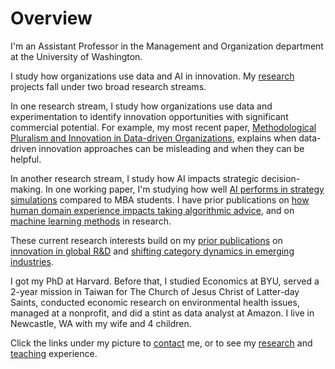 # Overview

I'm an Assistant Professor in the Management and Organization department at the University of Washington.

I study how organizations use data and AI in innovation. My <a href="https://ryantallen.com/research/" target="_blank">research</a> projects fall under two broad research streams.

In one research stream, I study how organizations use data and experimentation to identify innovation opportunities with significant commercial potential. For example, my most recent paper, <a href="https://journals.sagepub.com/doi/10.1177/00018392251313737" target="_blank">Methodological Pluralism and Innovation in Data-driven Organizations</a>, explains when data-driven innovation approaches can be misleading and when they can be helpful.

In another research stream, I study how AI impacts strategic decision-making. In one working paper, I'm studying how well <a href="https://papers.ssrn.com/sol3/papers.cfm?abstract_id=5239555" target="_blank">AI performs in strategy simulations</a> compared to MBA students. I have prior publications on <a href="https://pubsonline.informs.org/doi/abs/10.1287/orsc.2021.1554" target="_blank">how human domain experience impacts taking algorithmic advice</a>, and on <a href="https://onlinelibrary.wiley.com/doi/abs/10.1002/smj.3215" target="_blank">machine learning methods</a> in research.

These current research interests build on my <a href="https://ryantallen.com/research/#publications" target="_blank">prior publications</a> on <a href="https://link.springer.com/article/10.1057/s41267-022-00570-2" target="_blank">innovation in global R&D</a> and <a href="https://pubsonline.informs.org/doi/abs/10.1287/stsc.2021.0130" target="_blank">shifting category dynamics in emerging industries</a>.  
  
I got my PhD at Harvard. Before that, I studied Economics at BYU, served a 2-year mission in Taiwan for The Church of Jesus Christ of Latter-day Saints, conducted economic research on environmental health issues, managed at a nonprofit, and did a stint as data analyst at Amazon. I live in Newcastle, WA with my wife and 4 children.
  
Click the links under my picture to <a href="https://ryantallen.com/contact/" target="_blank">contact</a> me, or to see my <a href="https://ryantallen.com/research/" target="_blank">research</a> and <a href="https://ryantallen.com/teaching/" target="_blank">teaching</a> experience.
